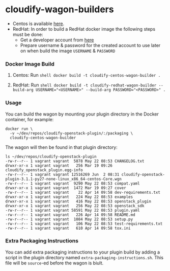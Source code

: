 # cloudify-wagon-builders

  - Centos is available [here](https://hub.docker.com/r/earthmancfy/cloudify-centos-wagon-builder).
  - RedHat: In order to build a RedHat docker image the following steps must be done:
      - Get a developer account from [here](https://developers.redhat.com/)
      - Prepare username & password for the created account to use later on when build the image `USERNAME` & `PASSWORD`
      

### Docker Image Build

1. Centos: Run ```shell docker build -t cloudify-centos-wagon-builder .```    

2. RedHat: Run ```shell docker build -t cloudify-redhat-wagon-builder --build-arg USERNAME="<USERNAME>" --build-arg PASSWORD="<PASSWORD>" .```


### Usage

You can build the wagon by mounting your plugin directory in the Docker container, for example:

```shell
docker run \
  -v ~/dev/repos/cloudify-openstack-plugin/:/packaging \
  cloudify-centos-wagon-builder
```

The wagon will then be found in that plugin directory:

```shell
ls ~/dev/repos/cloudify-openstack-plugin
-rw-r--r-- 1 vagrant vagrant  5878 May 22 08:53 CHANGELOG.txt
drwxr-xr-x 1 vagrant vagrant   256 Mar 19 09:26 cloudify_openstack_plugin.egg-info
-rw-r--r-- 1 vagrant vagrant 12516269 Jun  2 08:31 cloudify-openstack-plugin-3.1.1-py27-none-linux_x86_64-centos-Core.wgn
-rw-r--r-- 1 vagrant vagrant  9290 May 22 08:53 compat.yaml
drwxr-xr-x 1 vagrant vagrant  1472 Mar 19 09:27 cover
-rw-r--r-- 1 vagrant vagrant    22 Apr 14 09:58 dev-requirements.txt
drwxr-xr-x 1 vagrant vagrant   224 May 22 08:53 examples
drwxr-xr-x 1 vagrant vagrant   416 May 22 08:53 openstack_plugin
drwxr-xr-x 1 vagrant vagrant   256 May 22 08:53 openstack_sdk
-rw-r--r-- 1 vagrant vagrant 58591 May 22 08:53 plugin.yaml
-rw-r--r-- 1 vagrant vagrant   226 Apr 14 09:58 README.md
-rw-r--r-- 1 vagrant vagrant  1084 May 22 08:53 setup.py
-rw-r--r-- 1 vagrant vagrant   106 May 22 08:53 test-requirements.txt
-rw-r--r-- 1 vagrant vagrant   610 Apr 14 09:58 tox.ini
```

### Extra Packaging Instructions

You can add extra packaging instructions to your plugin build by adding a script in the plugin directory named `extra-packaging-instructions.sh`. This file will be `source`-ed before the wagon is biult.
